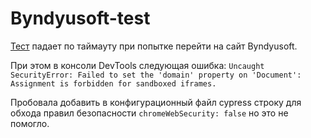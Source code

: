 # Byndyusoft-test

[Тест](test.cy.js) падает по таймауту при попытке перейти на сайт Byndyusoft. 

При этом в консоли DevTools следующая ошибка:
`Uncaught SecurityError: Failed to set the 'domain' property on 'Document': Assignment is forbidden for sandboxed iframes.`

Пробовала добавить в конфигурационный файл cypress строку для обхода правил безопасности `chromeWebSecurity: false` но это не помогло. 
